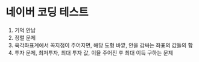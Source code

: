 # 네이버 코딩 테스트

1. 기억 안남
2. 정렬 문제
3. 육각좌표계에서 꼭지점이 주어지면, 해당 도형 바깥, 안을 감싸는 좌표의 값들의 합
4. 투자 문제, 최저투자, 최대 투자 값, 이율 주어진 후 최대 이득 구하는 문제